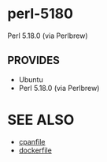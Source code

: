 # perl-5180

Perl 5.18.0 (via Perlbrew)

## PROVIDES

- Ubuntu
- Perl 5.18.0 (via Perlbrew)

# SEE ALSO

- [cpanfile](cpanfile)
- [dockerfile](Dockerfile)
